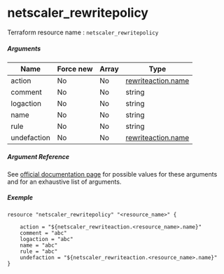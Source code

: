 # netscaler_rewritepolicy

Terraform resource name : ```netscaler_rewritepolicy```

##### Arguments

| Name | Force new | Array | Type |
|----|----|----|----|
|action|No|No|[rewriteaction.name](/doc/resources/rewriteaction.md)|
|comment|No|No|string|
|logaction|No|No|string|
|name|No|No|string|
|rule|No|No|string|
|undefaction|No|No|[rewriteaction.name](/doc/resources/rewriteaction.md)|

##### Argument Reference

See [official documentation page](https://developer-docs.citrix.com/projects/netscaler-nitro-api/en/11.0/configuration/rewrite/rewritepolicy/rewritepolicy/) for possible values for these arguments and for an exhaustive list of arguments.

##### Exemple

```
resource "netscaler_rewritepolicy" "<resource_name>" {

    action = "${netscaler_rewriteaction.<resource_name>.name}"
    comment = "abc"
    logaction = "abc"
    name = "abc"
    rule = "abc"
    undefaction = "${netscaler_rewriteaction.<resource_name>.name}"
}
```

